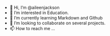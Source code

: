 - 👋 Hi, I’m @aileenjackson
- 👀 I’m interested in Education.
- 🌱 I’m currently learning Markdown and Github
- 💞️ I’m looking to collaborate on several projects.
- 📫 How to reach me ...

<!---
aileenjackson/aileenjackson is a ✨ special ✨ repository because its `README.md` (this file) appears on your GitHub profile.
You can click the Preview link to take a look at your changes.
--->
